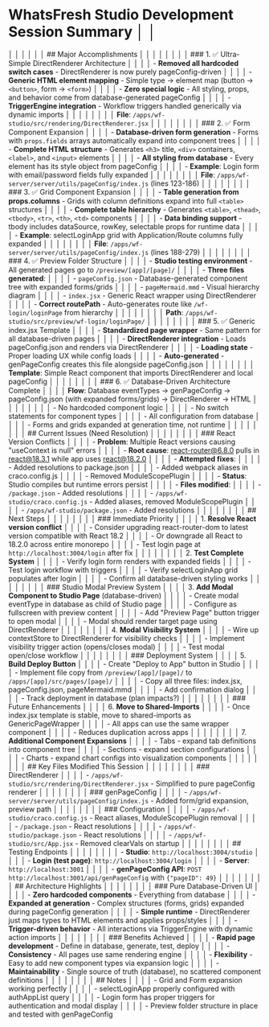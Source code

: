# WhatsFresh Studio Development Session Summary                                                                                                                     │ │
│ │                                                                                                                                                                     │ │
│ │ ## Major Accomplishments                                                                                                                                            │ │
│ │                                                                                                                                                                     │ │
│ │ ### 1. ✅ Ultra-Simple DirectRenderer Architecture                                                                                                                   │ │
│ │ - **Removed all hardcoded switch cases** - DirectRenderer is now purely pageConfig-driven                                                                           │ │
│ │ - **Generic HTML element mapping** - Simple type → element map (button → `<button>`, form → `<form>`)                                                               │ │
│ │ - **Zero special logic** - All styling, props, and behavior come from database-generated pageConfig                                                                 │ │
│ │ - **TriggerEngine integration** - Workflow triggers handled generically via dynamic imports                                                                         │ │
│ │                                                                                                                                                                     │ │
│ │ **File**: `/apps/wf-studio/src/rendering/DirectRenderer.jsx`                                                                                                        │ │
│ │                                                                                                                                                                     │ │
│ │ ### 2. ✅ Form Component Expansion                                                                                                                                   │ │
│ │ - **Database-driven form generation** - Forms with `props.fields` arrays automatically expand into component trees                                                  │ │
│ │ - **Complete HTML structure** - Generates `<h3>` title, `<div>` containers, `<label>`, and `<input>` elements                                                       │ │
│ │ - **All styling from database** - Every element has its style object from pageConfig                                                                                │ │
│ │ - **Example**: Login form with email/password fields fully expanded                                                                                                 │ │
│ │                                                                                                                                                                     │ │
│ │ **File**: `/apps/wf-server/server/utils/pageConfig/index.js` (lines 123-186)                                                                                        │ │
│ │                                                                                                                                                                     │ │
│ │ ### 3. ✅ Grid Component Expansion                                                                                                                                   │ │
│ │ - **Table generation from props.columns** - Grids with column definitions expand into full `<table>` structures                                                     │ │
│ │ - **Complete table hierarchy** - Generates `<table>`, `<thead>`, `<tbody>`, `<tr>`, `<th>`, `<td>` components                                                       │ │
│ │ - **Data binding support** - tbody includes dataSource, rowKey, selectable props for runtime data                                                                   │ │
│ │ - **Example**: selectLoginApp grid with Application/Route columns fully expanded                                                                                    │ │
│ │                                                                                                                                                                     │ │
│ │ **File**: `/apps/wf-server/server/utils/pageConfig/index.js` (lines 188-279)                                                                                        │ │
│ │                                                                                                                                                                     │ │
│ │ ### 4. ✅ Preview Folder Structure                                                                                                                                   │ │
│ │ - **Studio testing environment** - All generated pages go to `/preview/[app]/[page]/`                                                                               │ │
│ │ - **Three files generated**:                                                                                                                                        │ │
│ │   - `pageConfig.json` - Database-generated component tree with expanded forms/grids                                                                                 │ │
│ │   - `pageMermaid.mmd` - Visual hierarchy diagram                                                                                                                    │ │
│ │   - `index.jsx` - Generic React wrapper using DirectRenderer                                                                                                        │ │
│ │ - **Correct routePath** - Auto-generates route like `/wf-login/loginPage` from hierarchy                                                                            │ │
│ │                                                                                                                                                                     │ │
│ │ **Path**: `/apps/wf-studio/src/preview/wf-login/loginPage/`                                                                                                         │ │
│ │                                                                                                                                                                     │ │
│ │ ### 5. ✅ Generic index.jsx Template                                                                                                                                 │ │
│ │ - **Standardized page wrapper** - Same pattern for all database-driven pages                                                                                        │ │
│ │ - **DirectRenderer integration** - Loads pageConfig.json and renders via DirectRenderer                                                                             │ │
│ │ - **Loading state** - Proper loading UX while config loads                                                                                                          │ │
│ │ - **Auto-generated** - genPageConfig creates this file alongside pageConfig.json                                                                                    │ │
│ │                                                                                                                                                                     │ │
│ │ **Template**: Simple React component that imports DirectRenderer and local pageConfig                                                                               │ │
│ │                                                                                                                                                                     │ │
│ │ ### 6. ✅ Database-Driven Architecture Complete                                                                                                                      │ │
│ │ **Flow**: Database eventTypes → genPageConfig → pageConfig.json (with expanded forms/grids) → DirectRenderer → HTML                                                 │ │
│ │                                                                                                                                                                     │ │
│ │ - No hardcoded component logic                                                                                                                                      │ │
│ │ - No switch statements for component types                                                                                                                          │ │
│ │ - All configuration from database                                                                                                                                   │ │
│ │ - Forms and grids expanded at generation time, not runtime                                                                                                          │ │
│ │                                                                                                                                                                     │ │
│ │ ## Current Issues (Need Resolution)                                                                                                                                 │ │
│ │                                                                                                                                                                     │ │
│ │ ### React Version Conflicts                                                                                                                                         │ │
│ │ - **Problem**: Multiple React versions causing "useContext is null" errors                                                                                          │ │
│ │ - **Root cause**: react-router@6.8.0 pulls in react@18.3.1 while app uses react@18.2.0                                                                              │ │
│ │ - **Attempted fixes**:                                                                                                                                              │ │
│ │   - Added resolutions to package.json                                                                                                                               │ │
│ │   - Added webpack aliases in craco.config.js                                                                                                                        │ │
│ │   - Removed ModuleScopePlugin                                                                                                                                       │ │
│ │ - **Status**: Studio compiles but runtime errors persist                                                                                                            │ │
│ │ - **Files modified**:                                                                                                                                               │ │
│ │   - `/package.json` - Added resolutions                                                                                                                             │ │
│ │   - `/apps/wf-studio/craco.config.js` - Added aliases, removed ModuleScopePlugin                                                                                    │ │
│ │   - `/apps/wf-studio/package.json` - Added resolutions                                                                                                              │ │
│ │                                                                                                                                                                     │ │
│ │ ## Next Steps                                                                                                                                                       │ │
│ │                                                                                                                                                                     │ │
│ │ ### Immediate Priority                                                                                                                                              │ │
│ │ 1. **Resolve React version conflict**                                                                                                                               │ │
│ │    - Consider upgrading react-router-dom to latest version compatible with React 18.2                                                                               │ │
│ │    - Or downgrade all React to 18.2.0 across entire monorepo                                                                                                        │ │
│ │    - Test login page at `http://localhost:3004/login` after fix                                                                                                     │ │
│ │                                                                                                                                                                     │ │
│ │ 2. **Test Complete System**                                                                                                                                         │ │
│ │    - Verify login form renders with expanded fields                                                                                                                 │ │
│ │    - Test login workflow with triggers                                                                                                                              │ │
│ │    - Verify selectLoginApp grid populates after login                                                                                                               │ │
│ │    - Confirm all database-driven styling works                                                                                                                      │ │
│ │                                                                                                                                                                     │ │
│ │ ### Studio Modal Preview System                                                                                                                                     │ │
│ │ 3. **Add Modal Component to Studio Page** (database-driven)                                                                                                         │ │
│ │    - Create modal eventType in database as child of Studio page                                                                                                     │ │
│ │    - Configure as fullscreen with preview content                                                                                                                   │ │
│ │    - Add "Preview Page" button trigger to open modal                                                                                                                │ │
│ │    - Modal should render target page using DirectRenderer                                                                                                           │ │
│ │                                                                                                                                                                     │ │
│ │ 4. **Modal Visibility System**                                                                                                                                      │ │
│ │    - Wire up contextStore to DirectRenderer for visibility checks                                                                                                   │ │
│ │    - Implement visibility trigger action (opens/closes modal)                                                                                                       │ │
│ │    - Test modal open/close workflow                                                                                                                                 │ │
│ │                                                                                                                                                                     │ │
│ │ ### Deployment System                                                                                                                                               │ │
│ │ 5. **Build Deploy Button**                                                                                                                                          │ │
│ │    - Create "Deploy to App" button in Studio                                                                                                                        │ │
│ │    - Implement file copy from `/preview/[app]/[page]/` to `/apps/[app]/src/pages/[page]/`                                                                           │ │
│ │    - Copy all three files: index.jsx, pageConfig.json, pageMermaid.mmd                                                                                              │ │
│ │    - Add confirmation dialog                                                                                                                                        │ │
│ │    - Track deployment in database (plan impacts?)                                                                                                                   │ │
│ │                                                                                                                                                                     │ │
│ │ ### Future Enhancements                                                                                                                                             │ │
│ │ 6. **Move to Shared-Imports**                                                                                                                                       │ │
│ │    - Once index.jsx template is stable, move to shared-imports as GenericPageWrapper                                                                                │ │
│ │    - All apps can use the same wrapper component                                                                                                                    │ │
│ │    - Reduces duplication across apps                                                                                                                                │ │
│ │                                                                                                                                                                     │ │
│ │ 7. **Additional Component Expansions**                                                                                                                              │ │
│ │    - Tabs - expand tab definitions into component tree                                                                                                              │ │
│ │    - Sections - expand section configurations                                                                                                                       │ │
│ │    - Charts - expand chart configs into visualization components                                                                                                    │ │
│ │                                                                                                                                                                     │ │
│ │ ## Key Files Modified This Session                                                                                                                                  │ │
│ │                                                                                                                                                                     │ │
│ │ ### DirectRenderer                                                                                                                                                  │ │
│ │ - `/apps/wf-studio/src/rendering/DirectRenderer.jsx` - Simplified to pure pageConfig renderer                                                                       │ │
│ │                                                                                                                                                                     │ │
│ │ ### genPageConfig                                                                                                                                                   │ │
│ │ - `/apps/wf-server/server/utils/pageConfig/index.js` - Added form/grid expansion, preview path                                                                      │ │
│ │                                                                                                                                                                     │ │
│ │ ### Configuration                                                                                                                                                   │ │
│ │ - `/apps/wf-studio/craco.config.js` - React aliases, ModuleScopePlugin removal                                                                                      │ │
│ │ - `/package.json` - React resolutions                                                                                                                               │ │
│ │ - `/apps/wf-studio/package.json` - React resolutions                                                                                                                │ │
│ │ - `/apps/wf-studio/src/App.jsx` - Removed clearVals on startup                                                                                                      │ │
│ │                                                                                                                                                                     │ │
│ │ ## Testing Endpoints                                                                                                                                                │ │
│ │                                                                                                                                                                     │ │
│ │ - **Studio**: `http://localhost:3004/studio`                                                                                                                        │ │
│ │ - **Login (test page)**: `http://localhost:3004/login`                                                                                                              │ │
│ │ - **Server**: `http://localhost:3001`                                                                                                                               │ │
│ │ - **genPageConfig API**: `POST http://localhost:3001/api/genPageConfig` with `{"pageID": 49}`                                                                       │ │
│ │                                                                                                                                                                     │ │
│ │ ## Architecture Highlights                                                                                                                                          │ │
│ │                                                                                                                                                                     │ │
│ │ ### Pure Database-Driven UI                                                                                                                                         │ │
│ │ - **Zero hardcoded components** - Everything from database                                                                                                          │ │
│ │ - **Expanded at generation** - Complex structures (forms, grids) expanded during pageConfig generation                                                              │ │
│ │ - **Simple runtime** - DirectRenderer just maps types to HTML elements and applies props/styles                                                                     │ │
│ │ - **Trigger-driven behavior** - All interactions via TriggerEngine with dynamic action imports                                                                      │ │
│ │                                                                                                                                                                     │ │
│ │ ### Benefits Achieved                                                                                                                                               │ │
│ │ - **Rapid page development** - Define in database, generate, test, deploy                                                                                           │ │
│ │ - **Consistency** - All pages use same rendering engine                                                                                                             │ │
│ │ - **Flexibility** - Easy to add new component types via expansion logic                                                                                             │ │
│ │ - **Maintainability** - Single source of truth (database), no scattered component definitions                                                                       │ │
│ │                                                                                                                                                                     │ │
│ │ ## Notes                                                                                                                                                            │ │
│ │ - Grid and Form expansion working perfectly                                                                                                                         │ │
│ │ - selectLoginApp properly configured with authAppList query                                                                                                         │ │
│ │ - Login form has proper triggers for authentication and modal display                                                                                               │ │
│ │ - Preview folder structure in place and tested with genPageConfig                    